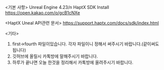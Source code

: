 <기본 사항>
Unreal Engine 4.23/n
HaptX SDK Install
https://open.kakao.com/o/gcB1cNXe

<HaptX Uneal API관련 문서>
https://support.haptx.com/docs/sdk/index.html

<기타>
1. first->fourth 파일이있습니다. 각자 파일이니 정해서 써주시기 바랍니다.(같이써도됩니다)
2. 깃허브에 올릴시 카톡방에 말해주시기 바랍니다.
3. 하루가 끝나면 오늘 한것을 정리해서 카톡방에 올려주시기 바랍니다.